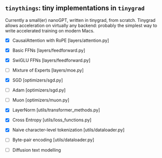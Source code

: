 ## `tinythings`: tiny implementations in `tinygrad` 

Currently a small(er) nanoGPT, written in tinygrad, from scratch. 
Tinygrad allows acceleration on virtually any backend: probably the simplest way to write accelerated training on modern Macs.

- [x] CausalAttention with RoPE [layers/attention.py]
- [x] Basic FFNs [layers/feedforward.py]
- [x] SwiGLU FFNs [layers/feedforward.py]
- [ ] Mixture of Experts [layers/moe.py]
- [x] SGD [optimizers/sgd.py]
- [ ] Adam [optimizers/sgd.py]
- [ ] Muon [optimizers/muon.py]
- [x] LayerNorm [utils/transformer_methods.py]
- [x] Cross Entropy [utils/loss_functions.py]
- [x] Naive character-level tokenization [utils/dataloader.py]
- [ ] Byte-pair encoding [utils/dataloader.py]
- [ ] Diffusion text modelling 

